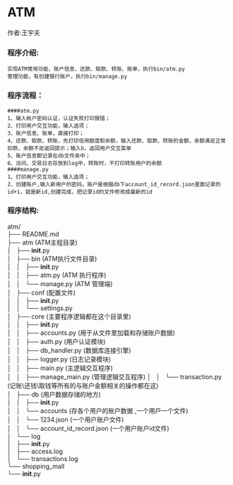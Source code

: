 ATM
==
作者:王宇夫  

### 程序介绍:
    实现ATM常用功能，账户信息、还款、取款、转账、账单，执行bin/atm.py
	管理功能，有创建银行账户，执行bin/manage.py
	
### 程序流程：
	####atm.py
	1、输入帐户密码认证，认证失败打印报错；       
	2、打印用户交互功能，输入选项；   
	3、账户信息、账单，直接打印；   
	4、还款、取款、转账，先打印信用额度和余额，输入还款、取款、转账的金额，余额满足正常扣款，余额不足返回提示；输入b，返回用户交互菜单
	5、账户信息都记录在db文件夹中；    
	6、访问、交易日志存放到log中，转账时，不打印转账用户的余额    
	####manage.py     
	1、打印用户交互功能，输入选项；   
	2、创建账户,输入新用户的密码，账户是根据db下account_id_record.json里面记录的id+1，就是新id,创建完成，把记录id的文件修改成最新的id     

### 程序结构:  
atm/   
├── README.md  
├── atm					(ATM主程目录)  
│   ├── __init__.py  
│   ├── bin 			(ATM执行文件目录)  
│   │   ├── __init__.py  
│   │   ├── atm.py  	(ATM 执行程序)  
│   │   └── manage.py 	(ATM 管理端)  
│   ├── conf 			(配置文件)  
│   │   ├── __init__.py  
│   │   └── settings.py  
│   ├── core 			(主要程序逻辑都在这个目录里)  
│   │   ├── __init__.py  
│   │   ├── accounts.py (用于从文件里加载和存储账户数据)   
│   │   ├── auth.py     (用户认证模块)  
│   │   ├── db_handler.py (数据库连接引擎)  
│   │   ├── logger.py   (日志记录模块)  
│   │   ├── main.py     (主逻辑交互程序)  
│   │   ├── manage_main.py  (管理逻辑交互程序) 
│   │   └── transaction.py  (记账\还钱\取钱等所有的与账户金额相关的操作都在这)  
│   ├── db  			(用户数据存储的地方)  
│   │   ├── __init__.py    
│   │   └── accounts 	(存各个用户的账户数据 ,一个用户一个文件)    
│   │       └── 1234.json (一个用户账户文件)   
│   │       └── account_id_record.json (一个用户账户id文件)   
│   └── log    
│       ├── __init__.py    
│       ├── access.log  
│       └── transactions.log      
└── shopping_mall    
    └── __init__.py    
